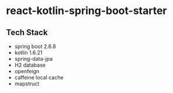 # react-kotlin-spring-boot-starter
## Tech Stack
- spring boot 2.6.8
- kotlin 1.6.21
- spring-data-jpa
- H2 database
- openfeign
- caffeine local cache
- mapstruct
